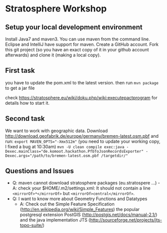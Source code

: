 # Stratosphere Workshop #

## Setup your local development environment ##

Install Java7 and maven3. You can use maven from the command line. Eclipse and IntelliJ have support for maven. Create a GitHub account. Fork this git project (so you have an exact copy of it in your github account afterwards) and clone it (making a local copy).

## First task ##

you have to update the pom.xml to the latest version. then run `mvn package` to get a jar file

check https://stratosphere.eu/wiki/doku.php/wiki:executepactprogram for details how to start it.

## Second task ##

We want to work with geographic data. Download http://download.geofabrik.de/europe/germany/bremen-latest.osm.pbf and run:
`export MAVEN_OPTS="-Xmx512m"` (you need to update your working copy, I fixed a bug at 10:30am)
`mvn -U clean compile exec:java -Dexec.mainClass="de.komoot.hackathon.PfbToJsonRecordsExporter" -Dexec.args="/path/to/bremen-latest.osm.pbf /targetdir/"`


## Questions and Issues ##
  -  Q: maven cannot download stratosphere packages (eu.stratospere ...)
    -  A: check your $HOME/.m2/settings.xml: It should not contain a line `<mirrorOf>*</mirrorOf>` but `<mirrorOf>central</mirrorOf>`.
  - Q: I want to know more about Geometry Functions and Datatypes
    - A: Check out the Simple Feature Specification (http://en.wikipedia.org/wiki/Simple_Features) the popular postgresql extension PostGIS (http://postgis.net/docs/manual-2.1/) and the java implementation JTS (http://sourceforge.net/projects/jts-topo-suite/)

